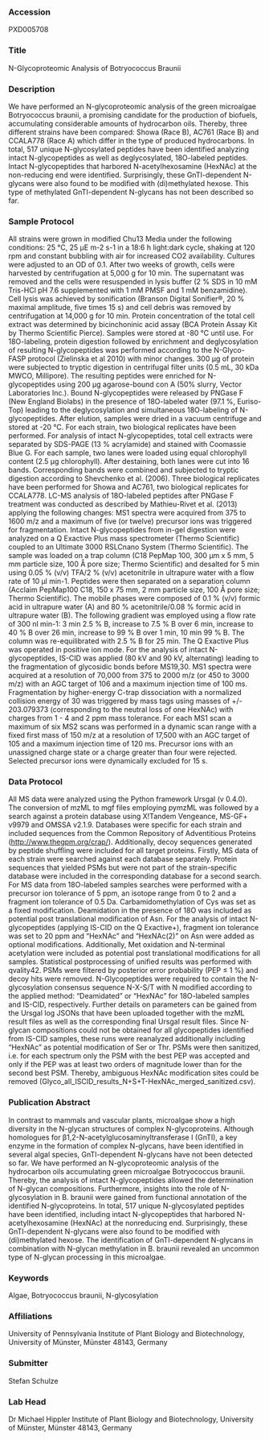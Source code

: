 ### Accession
PXD005708

### Title
N-Glycoproteomic Analysis of Botryococcus Braunii

### Description
We have performed an N-glycoproteomic analysis of the green microalgae Botryococcus braunii, a promising candidate for the production of biofuels, accumulating considerable amounts of hydrocarbon oils. Thereby, three different strains have been compared: Showa (Race B), AC761 (Race B) and CCALA778 (Race A) which differ in the type of produced hydrocarbons. In total, 517 unique N-glycosylated peptides have been identified analyzing intact N-glycopeptides as well as deglycosylated, 18O-labeled peptides. Intact N-glycopeptides that harbored N-acetylhexosamine (HexNAc) at the non-reducing end were identified. Surprisingly, these GnTI-dependent N-glycans were also found to be modified with (di)methylated hexose. This type of methylated GnTI-dependent N-glycans has not been described so far.

### Sample Protocol
All strains were grown in modified Chu13 Media under the following conditions: 25 °C, 25 µE m-2 s-1 in a 18:6 h light:dark cycle, shaking at 120 rpm and constant bubbling with air for increased CO2 availability. Cultures were adjusted to an OD of 0.1. After two weeks of growth, cells were harvested by centrifugation at 5,000 g for 10 min. The supernatant was removed and the cells were resuspended in lysis buffer (2 % SDS in 10 mM Tris-HCl pH 7.6 supplemented with 1 mM PMSF and 1 mM benzamidine). Cell lysis was achieved by sonification (Branson Digital Sonifier®, 20 % maximal amplitude, five times 15 s) and cell debris was removed by centrifugation at 14,000 g for 10 min. Protein concentration of the total cell extract was determined by bicinchoninic acid assay (BCA Protein Assay Kit by Thermo Scientific Pierce). Samples were stored at -80 °C until use. For 18O-labeling, protein digestion followed by enrichment and deglycosylation of resulting N-glycopeptides was performed according to the N-Glyco-FASP protocol (Zielinska et al 2010) with minor changes. 300 µg of protein were subjected to tryptic digestion in centrifugal filter units (0.5 mL, 30 kDa MWCO, Millipore). The resulting peptides were enriched for N-glycopeptides using 200 µg agarose-bound con A (50% slurry, Vector Laboratories Inc.). Bound N-glycopeptides were released by PNGase F (New England Biolabs) in the presence of 18O-labeled water (97.1 %, Euriso-Top) leading to the deglycosylation and simultaneous 18O-labeling of N-glycopeptides. After elution, samples were dried in a vacuum centrifuge and stored at -20 °C. For each strain, two biological replicates have been performed. For analysis of intact N-glycopeptides, total cell extracts were separated by SDS-PAGE (13 % acrylamide) and stained with Coomassie Blue G. For each sample, two lanes were loaded using equal chlorophyll content (2.5 µg chlorophyll). After destaining, both lanes were cut into 16 bands. Corresponding bands were combined and subjected to tryptic digestion according to Shevchenko et al. (2006). Three biological replicates have been performed for Showa and AC761, two biological replicates for CCALA778. LC-MS analysis of 18O-labeled peptides after PNGase F treatment was conducted as described by Mathieu-Rivet et al. (2013) applying the following changes: MS1 spectra were acquired from 375 to 1600 m/z and a maximum of five (or twelve) precursor ions was triggered for fragmentation. Intact N-glycopeptides from in-gel digestion were analyzed on a Q Exactive Plus mass spectrometer (Thermo Scientific) coupled to an Ultimate 3000 RSLCnano System (Thermo Scientific). The sample was loaded on a trap column (C18 PepMap 100, 300 µm x 5 mm, 5 mm particle size, 100 Å pore size; Thermo Scientific) and desalted for 5 min using 0.05 % (v/v) TFA/2 % (v/v) acetonitrile in ultrapure water with a flow rate of 10 µl min-1. Peptides were then separated on a separation column (Acclaim PepMap100 C18, 150 x 75 mm, 2 mm particle size, 100 Å pore size; Thermo Scientific). The mobile phases were composed of 0.1 % (v/v) formic acid in ultrapure water (A) and 80 % acetonitrile/0.08 % formic acid in ultrapure water (B). The following gradient was employed using a flow rate of 300 nl min-1: 3 min 2.5 % B, increase to 7.5 % B over 6 min, increase to 40 % B over 26 min, increase to 99 % B over 1 min, 10 min 99 % B. The column was re-equilibrated with 2.5 % B for 25 min. The Q Exactive Plus was operated in positive ion mode. For the analysis of intact N-glycopeptides, IS-CID was applied (80 kV and 90 kV, alternating) leading to the fragmentation of glycosidic bonds before MS19,30. MS1 spectra were acquired at a resolution of 70,000 from 375 to 2000 m/z (or 450 to 3000 m/z) with an AGC target of 106 and a maximum injection time of 100 ms. Fragmentation by higher-energy C-trap dissociation with a normalized collision energy of 30 was triggered by mass tags using masses of +/- 203.079373 (corresponding to the neutral loss of one HexNAc) with charges from 1 - 4 and 2 ppm mass tolerance. For each MS1 scan a maximum of six MS2 scans was performed in a dynamic scan range with a fixed first mass of 150 m/z at a resolution of 17,500 with an AGC target of 105 and a maximum injection time of 120 ms. Precursor ions with an unassigned charge state or a charge greater than four were rejected. Selected precursor ions were dynamically excluded for 15 s.

### Data Protocol
All MS data were analyzed using the Python framework Ursgal (v 0.4.0). The conversion of mzML to mgf files employing pymzML was followed by a search against a protein database using X!Tandem Vengeance, MS-GF+ v9979 and OMSSA v2.1.9. Databases were specific for each strain and included sequences from the Common Repository of Adventitious Proteins (http://www.thegpm.org/crap/). Additionally, decoy sequences generated by peptide shuffling were included for all target proteins. Firstly, MS data of each strain were searched against each database separately. Protein sequences that yielded PSMs but were not part of the strain-specific database were included in the corresponding database for a second search. For MS data from 18O-labeled samples searches were performed with a precursor ion tolerance of 5 ppm, an isotope range from 0 to 2 and a fragment ion tolerance of 0.5 Da. Carbamidomethylation of Cys was set as a fixed modification. Deamidation in the presence of 18O was included as potential post translational modification of Asn. For the analysis of intact N-glycopeptides (applying IS-CID on the Q Exactive+), fragment ion tolerance was set to 20 ppm and “HexNAc” and “HexNAc(2)” on Asn were added as optional modifications. Additionally, Met oxidation and N-terminal acetylation were included as potential post translational modifications for all samples. Statistical postprocessing of unified results was performed with qvality42. PSMs were filtered by posterior error probability (PEP ≤ 1 %) and decoy hits were removed. N-Glycopeptides were required to contain the N-glycosylation consensus sequence N-X-S/T with N modified according to the applied method: “Deamidated” or “HexNAc” for 18O-labeled samples and IS-CID, respectively. Further details on parameters can be gained from the Ursgal log JSONs that have been uploaded together with the mzML result files as well as the corresponding final Ursgal result files. Since N-glycan compositions could not be obtained for all glycopeptides identified from IS-CID samples, these runs were reanalyzed additionally including “HexNAc” as potential modification of Ser or Thr. PSMs were then sanitized, i.e. for each spectrum only the PSM with the best PEP was accepted and only if the PEP was at least two orders of magnitude lower than for the second best PSM. Thereby, ambiguous HexNAc modification sites could be removed (Glyco_all_ISCID_results_N+S+T-HexNAc_merged_sanitized.csv).

### Publication Abstract
In contrast to mammals and vascular plants, microalgae show a high diversity in the N-glycan structures of complex N-glycoproteins. Although homologues for &#x3b2;1,2-N-acetylglucosaminyltransferase I (GnTI), a key enzyme in the formation of complex N-glycans, have been identified in several algal species, GnTI-dependent N-glycans have not been detected so far. We have performed an N-glycoproteomic analysis of the hydrocarbon oils accumulating green microalgae Botryococcus braunii. Thereby, the analysis of intact N-glycopeptides allowed the determination of N-glycan compositions. Furthermore, insights into the role of N-glycosylation in B.&#xa0;braunii were gained from functional annotation of the identified N-glycoproteins. In total, 517 unique N-glycosylated peptides have been identified, including intact N-glycopeptides that harbored N-acetylhexosamine (HexNAc) at the nonreducing end. Surprisingly, these GnTI-dependent N-glycans were also found to be modified with (di)methylated hexose. The identification of GnTI-dependent N-glycans in combination with N-glycan methylation in B.&#xa0;braunii revealed an uncommon type of N-glycan processing in this microalgae.

### Keywords
Algae, Botryococcus braunii, N-glycosylation

### Affiliations
University of Pennsylvania
Institute of Plant Biology and Biotechnology, University of Münster, Münster 48143, Germany

### Submitter
Stefan Schulze

### Lab Head
Dr Michael Hippler
Institute of Plant Biology and Biotechnology, University of Münster, Münster 48143, Germany


